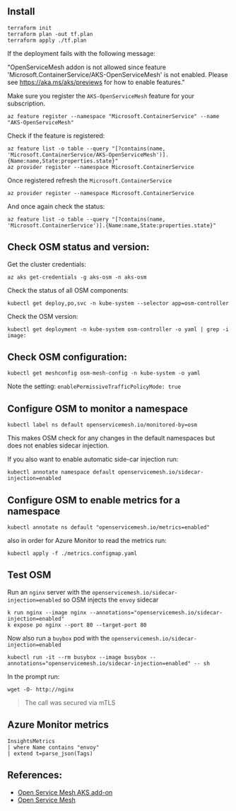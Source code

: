 ## Install

``` shell
terraform init
terraform plan -out tf.plan
terraform apply ./tf.plan
```

If the deployment fails with the following message:

"OpenServiceMesh addon is not allowed since feature 'Microsoft.ContainerService/AKS-OpenServiceMesh' is not enabled. Please see https://aka.ms/aks/previews for how to enable features."

Make sure you register the `AKS-OpenServiceMesh` feature for your subscription.

``` shell
az feature register --namespace "Microsoft.ContainerService" --name "AKS-OpenServiceMesh"
```

Check if the feature is registered:

``` shell
az feature list -o table --query "[?contains(name, 'Microsoft.ContainerService/AKS-OpenServiceMesh')].{Name:name,State:properties.state}"
az provider register --namespace Microsoft.ContainerService
```

Once registered refresh the  `Microsoft.ContainerService`

``` shell
az provider register --namespace Microsoft.ContainerService
```

And once again check the status:

``` shell
az feature list -o table --query "[?contains(name, 'Microsoft.ContainerService')].{Name:name,State:properties.state}"
```

## Check OSM status and version:

Get the cluster credentials:

``` shell
az aks get-credentials -g aks-osm -n aks-osm
```

Check the status of all OSM components:

``` shell
kubectl get deploy,po,svc -n kube-system --selector app=osm-controller
```

Check the OSM version:

``` shell
kubectl get deployment -n kube-system osm-controller -o yaml | grep -i image:
```

## Check OSM configuration:

``` shell
kubectl get meshconfig osm-mesh-config -n kube-system -o yaml
```

Note the setting: `enablePermissiveTrafficPolicyMode: true`

## Configure OSM to monitor a namespace

``` shell
kubectl label ns default openservicemesh.io/monitored-by=osm
```

This makes OSM check for any changes in the default namespaces but does not enables sidecar injection.

If you also want to enable automatic side-car injection run:

``` shell
kubectl annotate namespace default openservicemesh.io/sidecar-injection=enabled
```

## Configure OSM to enable metrics for a namespace

``` shell
kubectl annotate ns default "openservicemesh.io/metrics=enabled"
```

also in order for Azure Monitor to read the metrics run: 

``` shell
kubectl apply -f ./metrics.configmap.yaml
```

## Test OSM

Run an `nginx` server with the `openservicemesh.io/sidecar-injection=enabled` so OSM injects the `envoy` sidecar

``` shell
k run nginx --image nginx --annotations="openservicemesh.io/sidecar-injection=enabled"
k expose po nginx --port 80 --target-port 80
```

Now also run a `buybox` pod with the `openservicemesh.io/sidecar-injection=enabled`

``` shell
kubectl run -it --rm busybox --image busybox --annotations="openservicemesh.io/sidecar-injection=enabled" -- sh
```

In the prompt run:

``` shell
wget -O- http://nginx
```

> The call was secured via mTLS

## Azure Monitor metrics

``` shell
InsightsMetrics
| where Name contains "envoy"
| extend t=parse_json(Tags)
```

## References:

* [Open Service Mesh AKS add-on](https://docs.microsoft.com/en-us/azure/aks/open-service-mesh-about)
* [Open Service Mesh](https://openservicemesh.io/)
